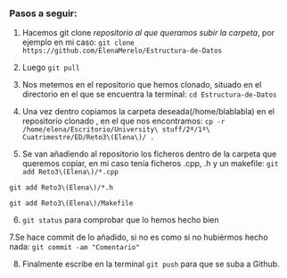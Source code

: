 ### Pasos a seguir: 
1. Hacemos git clone *repositorio al que queramos subir la carpeta*, por ejemplo en mi caso:
`git clone https://github.com/ElenaMerelo/Estructura-de-Datos`

2. Luego `git pull`
3. Nos metemos en el repositorio que hemos clonado, situado en el directorio en el que se encuentra la terminal:
`cd Estructura-de-Datos`

4. Una vez dentro copiamos la carpeta deseada(/home/blablabla) en el repositorio clonado , en el que nos encontramos:
`cp -r /home/elena/Escritorio/University\ stuff/2º/1º\ Cuatrimestre/ED/Reto3\(Elena\)/ .`

5. Se van añadiendo al repositorio los ficheros dentro de la carpeta que queremos copiar, en mi caso tenía ficheros .cpp, .h y un makefile:
`git add Reto3\(Elena\)/*.cpp`

`git add Reto3\(Elena\)/*.h`

`git add Reto3\(Elena\)/Makefile`

6. `git status` para comprobar que lo hemos hecho bien

7.Se hace commit de lo añadido, si no es como si no hubiérmos hecho nada: `git commit -am "Comentario"`

8. Finalmente escribe en la terminal `git push` para que se suba a Github.
